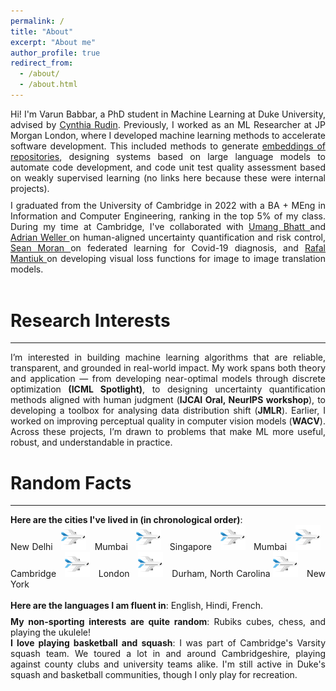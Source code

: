 ```yaml
---
permalink: /
title: "About"
excerpt: "About me"
author_profile: true
redirect_from:
  - /about/
  - /about.html
---
```


<div style="text-align: justify">
Hi! I'm Varun Babbar, a PhD student in Machine Learning at Duke University, advised by <a href="https://users.cs.duke.edu/~cynthia/">Cynthia Rudin</a>. Previously, I worked as an ML Researcher at JP Morgan London, where I developed machine learning methods to accelerate software development. This included methods to generate <a href='https://arxiv.org/pdf/2208.09495.pdf'> embeddings of repositories</a>, designing systems based on large language models to automate code development, and code unit test quality assessment based on weakly supervised learning (no links here because these were internal projects).
</div>
<div style="line-height:75%;">
    <br>
</div>
<div style="text-align: justify">
I graduated from the University of Cambridge in 2022 with a BA + MEng in Information and Computer Engineering, ranking in the top 5% of my class. During my time at Cambridge, I've collaborated with <a href='https://umangsbhatt.github.io/'> Umang Bhatt </a> and <a href='https://mlg.eng.cam.ac.uk/adrian/'> Adrian Weller </a> on human-aligned uncertainty quantification and risk control, <a href='https://sjmoran.github.io/'> Sean Moran </a> on federated learning for Covid-19 diagnosis, and <a href='https://www.cl.cam.ac.uk/~rkm38/'> Rafal Mantiuk </a> on developing visual loss functions for image to image translation models. 
<br>
<br>
</div>

# Research Interests

---

<div style="text-align: justify"> 
I’m interested in building machine learning algorithms that are reliable, transparent, and grounded in real-world impact. My work spans both theory and application — from developing near-optimal models through discrete optimization <b>(ICML Spotlight)</b>, to designing uncertainty quantification methods aligned with human judgment (<b>IJCAI Oral, NeurIPS workshop</b>), to developing a toolbox for analysing data distribution shift (<b>JMLR</b>). Earlier, I worked on improving perceptual quality in computer vision models (<b>WACV</b>). Across these projects, I’m drawn to problems that make ML more useful, robust, and understandable in practice.

<!-- My research interests lie broadly in trustworthy machine learning and human-AI collaboration. In particular, I design algorithms, techniques, and frameworks that enable users to better understand the predictive models they are deploying as well as the data they train the models on. I like to think of my research as a tree:
</div>
![My Research Tree](/images/my_research_tree.png)
1. <div style="text-align: justify"> The characteristics of test and training datasets must be fully understood. In particular, having differing training and test distributions of data risks deployment of a model that is flawed. In these cases, explaining distribution shifts using interpretable methods is more important than viewing datasets through the lens of basic statistical measurements. </div>
2. <div style="text-align: justify"> The predictive model must be interpretable, computationally inexpensive to run, and have some guarantees on optimality. The end user and all relevant stakeholders should fully understand the operation and the limitations of the model. </div>
3. <div style="text-align: justify"> When full interpretability is not possible (e.g. with heavily parameterized models such as LLMs), can we obtain sound explanations from the model? </div> -->

# Random Facts

---

<div style="text-align: justify"> <b> Here are the cities I've lived in (in chronological order)</b>: <br> New Delhi &nbsp; <img src="files/plane.png" width="40" height="40"> &nbsp; Mumbai &nbsp; <img src="files/plane.png" width="40" height="40"> &nbsp; Singapore &nbsp; <img src="files/plane.png" width="40" height="40"> &nbsp; Mumbai &nbsp; <img src="files/plane.png" width="40" height="40"> &nbsp; Cambridge &nbsp; <img src="files/plane.png" width="40" height="40"> &nbsp; London &nbsp; <img src="files/plane.png" width="40" height="40"> &nbsp; Durham, North Carolina  <img src="files/plane.png" width="40" height="40"> &nbsp; New York </div>
<br>
<b>Here are the languages I am fluent in</b>: English, Hindi, French.
<div style="line-height:60%;">
    <br>
</div>
<b> My non-sporting interests are quite random</b>: Rubiks cubes, chess, and playing the ukulele!
<br>
<div style="text-align: justify"> <b> I love playing basketball and squash</b>: I was part of Cambridge's Varsity squash team. We toured a lot in and around Cambridgeshire, playing against county clubs and university teams alike. I'm still active in Duke's squash and basketball communities, though I only play for recreation. </div>

<!-- ## <!-- Create content & metadata -->

<!-- For site content, there is one markdown file for each type of content, which are stored in directories like \_publications, \_talks, \_posts, \_teaching, or \_pages. For example, each talk is a markdown file in the [\_talks directory](https://github.com/academicpages/academicpages.github.io/tree/master/_talks). At the top of each markdown file is structured data in YAML about the talk, which the theme will parse to do lots of cool stuff. The same structured data about a talk is used to generate the list of talks on the [Talks page](https://academicpages.github.io/talks), each [individual page](https://academicpages.github.io/talks/2012-03-01-talk-1) for specific talks, the talks section for the [CV page](https://academicpages.github.io/cv), and the [map of places you've given a talk](https://academicpages.github.io/talkmap.html) (if you run this [python file](https://github.com/academicpages/academicpages.github.io/blob/master/talkmap.py) or [Jupyter notebook](https://github.com/academicpages/academicpages.github.io/blob/master/talkmap.ipynb), which creates the HTML for the map based on the contents of the \_talks directory). -->

<!-- **Markdown generator**

I have also created [a set of Jupyter notebooks](https://github.com/academicpages/academicpages.github.io/tree/master/markdown_generator
) that converts a CSV containing structured data about talks or presentations into individual markdown files that will be properly formatted for the academicpages template. The sample CSVs in that directory are the ones I used to create my own personal website at stuartgeiger.com. My usual workflow is that I keep a spreadsheet of my publications and talks, then run the code in these notebooks to generate the markdown files, then commit and push them to the GitHub repository.

How to edit your site's GitHub repository
------
Many people use a git client to create files on their local computer and then push them to GitHub's servers. If you are not familiar with git, you can directly edit these configuration and markdown files directly in the github.com interface. Navigate to a file (like [this one](https://github.com/academicpages/academicpages.github.io/blob/master/_talks/2012-03-01-talk-1.md) and click the pencil icon in the top right of the content preview (to the right of the "Raw | Blame | History" buttons). You can delete a file by clicking the trashcan icon to the right of the pencil icon. You can also create new files or upload files by navigating to a directory and clicking the "Create new file" or "Upload files" buttons.

Example: editing a markdown file for a talk
![Editing a markdown file for a talk](/images/editing-talk.png)

For more info
------
More info about configuring academicpages can be found in [the guide](https://academicpages.github.io/markdown/). The [guides for the Minimal Mistakes theme](https://mmistakes.github.io/minimal-mistakes/docs/configuration/) (which this theme was forked from) might also be helpful. -->

